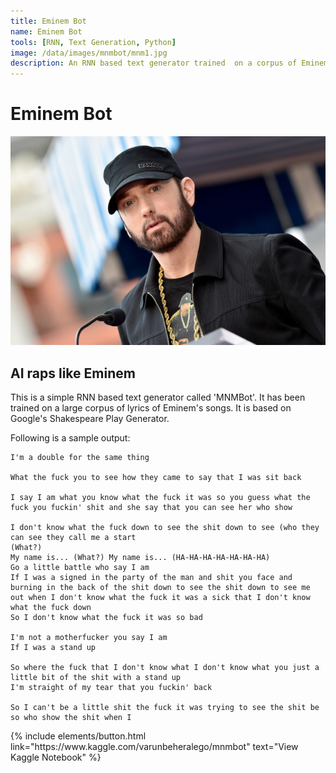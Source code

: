 ```yaml
---
title: Eminem Bot
name: Eminem Bot
tools: [RNN, Text Generation, Python]
image: /data/images/mnmbot/mnm1.jpg
description: An RNN based text generator trained  on a corpus of Eminem song lyrics.
---
```


# Eminem Bot

![preview](/data/images/mnmbot/mnm2.jpg)

## AI raps like Eminem
This is a simple RNN based text generator called 'MNMBot'. It has been trained on a large corpus of lyrics of Eminem's songs. It is based on Google's Shakespeare Play Generator.

Following is a sample output:

```
I'm a double for the same thing

What the fuck you to see how they came to say that I was sit back

I say I am what you know what the fuck it was so you guess what the fuck you fuckin' shit and she say that you can see her who show

I don't know what the fuck down to see the shit down to see (who they can see they call me a start
(What?)
My name is... (What?) My name is... (HA-HA-HA-HA-HA-HA-HA)
Go a little battle who say I am
If I was a signed in the party of the man and shit you face and burning in the back of the shit down to see the shit down to see me out when I don't know what the fuck it was a sick that I don't know what the fuck down
So I don't know what the fuck it was so bad

I'm not a motherfucker you say I am
If I was a stand up

So where the fuck that I don't know what I don't know what you just a little bit of the shit with a stand up
I'm straight of my tear that you fuckin' back

So I can't be a little shit the fuck it was trying to see the shit be so who show the shit when I 
```

<p class="text-center">
{% include elements/button.html link="https://www.kaggle.com/varunbeheralego/mnmbot" text="View Kaggle Notebook" %}
</p>